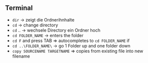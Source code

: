 ## Terminal
- `dir` -> zeigt die Ordnerihnhalte
- `cd` -> change directory
- `cd` .. -> wechsele Directory ein Ordner hoch 
- `cd FOLDER_NAME` -> enters the folder
- `cd F` and press TAB => autocompletes to `cd FOLDER_NAME` if 
- `cd ..\FOLDER_NAME\` -> go 1 Folder up and one folder down  
- `copy SOURCENAME TARGETNAME` => copies from existing file into new filename
